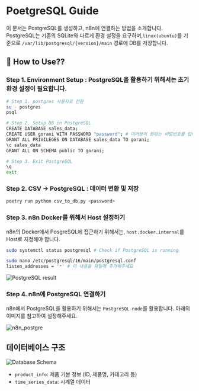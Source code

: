 # PoetgreSQL Guide

이 문서는 PostgreSQL를 생성하고, n8n에 연결하는 방법을 소개합니다. PostgreSQL는 기존의 SQLite와 다르게 환경 설정을 요구하며,`linux(ubuntu)`를 기준으로 `/var/lib/postgresql/{version}/main` 경로에 DB를 저장합니다.

## 🧐 How to Use??
### Step 1. Environment Setup : PostgreSQL을 활용하기 위해서는 초기 환경 설정이 필요합니다.
```bash
# Step 1. postgres 사용자로 전환
su - postgres
psql

# Step 2. Setup DB in PostgreSQL
CREATE DATABASE sales_data;
CREATE USER gorani WITH PASSWORD "password"; # 여러분이 원하는 비밀번호를 입력해주세요
GRANT ALL PRIVILEGES ON DATABASE sales_data TO gorani;
\c sales_data
GRANT ALL ON SCHEMA public TO gorani;

# Step 3. Exit PostgreSQL
\q
exit
```


### Step 2. CSV -> PostgreSQL : 데이터 변환 및 저장
```bash
poetry run python csv_to_db.py <password>
```


### Step 3. n8n Docker를 위해서 Host 설정하기
n8n의 Docker에서 PosgreSQL에 접근하기 위해서는, `host.docker.internal`를 Host로 지정해야 합니다.

```bash
sudo systemctl status postgresql # Check if PostgreSQL is running

sudo nano /etc/postgresql/16/main/postgresql.conf
listen_addresses = '*' # 이 내용을 파일에 추가해주세요
```
![PostgreSQL result](https://github.com/boostcampaitech7/level4-cv-finalproject-hackathon-cv-14-lv3/tree/main/src/postgre_result.png)


### Step 4. n8n에 PostgreSQL 연결하기
n8n에서 PostgreSQL을 활용하기 위해서는 `PostgreSQL node`를 활용합니다. 아래의 이미지를 참고하여 설정해주세요.

![n8n_postgre](https://github.com/boostcampaitech7/level4-cv-finalproject-hackathon-cv-14-lv3/tree/main/src/postgre_result.png)


## 데이터베이스 구조

![Database Schema](https://github.com/boostcampaitech7/level4-cv-finalproject-hackathon-cv-14-lv3/tree/main/src/db_mermaid.png)

- `product_info`: 제품 기본 정보 (ID, 제품명, 카테고리 등)
- `time_series_data`: 시계열 데이터
